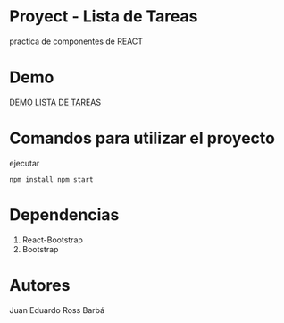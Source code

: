 # Proyect - Lista de Tareas

practica de componentes de REACT

# Demo

[DEMO LISTA DE TAREAS](https://cute-pasca-4e54c2.netlify.app/?)

# Comandos para utilizar el proyecto

ejecutar

`npm install npm start`


# Dependencias

1. React-Bootstrap
2. Bootstrap

# Autores

Juan Eduardo Ross Barbá
